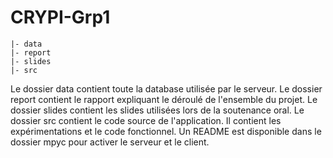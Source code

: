 # CRYPI-Grp1
```
|- data
|- report
|- slides
|- src
```

Le dossier data contient toute la database utilisée par le serveur.
Le dossier report contient le rapport expliquant le déroulé de l'ensemble du projet.
Le dossier slides contient les slides utilisées lors de la soutenance oral.
Le dossier src contient le code source de l'application. Il contient les expérimentations et le code fonctionnel. Un README est disponible dans le dossier mpyc pour activer le serveur et le client.
